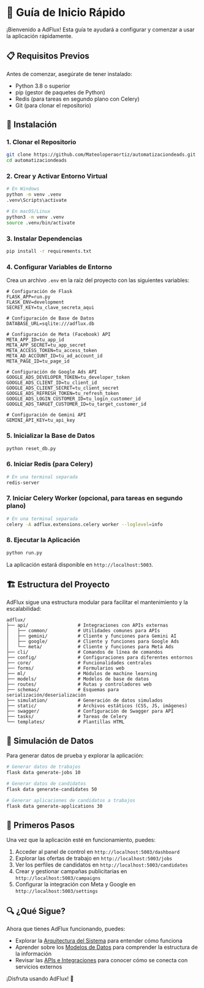 # 🚀 Guía de Inicio Rápido

¡Bienvenido a AdFlux! Esta guía te ayudará a configurar y comenzar a usar la aplicación rápidamente.

## 📋 Requisitos Previos

Antes de comenzar, asegúrate de tener instalado:

- Python 3.8 o superior
- pip (gestor de paquetes de Python)
- Redis (para tareas en segundo plano con Celery)
- Git (para clonar el repositorio)

## 🔧 Instalación

### 1. Clonar el Repositorio

```bash
git clone https://github.com/Mateoloperaortiz/automatizaciondeads.git
cd automatizaciondeads
```

### 2. Crear y Activar Entorno Virtual

```bash
# En Windows
python -m venv .venv
.venv\Scripts\activate

# En macOS/Linux
python3 -m venv .venv
source .venv/bin/activate
```

### 3. Instalar Dependencias

```bash
pip install -r requirements.txt
```

### 4. Configurar Variables de Entorno

Crea un archivo `.env` en la raíz del proyecto con las siguientes variables:

```
# Configuración de Flask
FLASK_APP=run.py
FLASK_ENV=development
SECRET_KEY=tu_clave_secreta_aqui

# Configuración de Base de Datos
DATABASE_URL=sqlite:///adflux.db

# Configuración de Meta (Facebook) API
META_APP_ID=tu_app_id
META_APP_SECRET=tu_app_secret
META_ACCESS_TOKEN=tu_access_token
META_AD_ACCOUNT_ID=tu_ad_account_id
META_PAGE_ID=tu_page_id

# Configuración de Google Ads API
GOOGLE_ADS_DEVELOPER_TOKEN=tu_developer_token
GOOGLE_ADS_CLIENT_ID=tu_client_id
GOOGLE_ADS_CLIENT_SECRET=tu_client_secret
GOOGLE_ADS_REFRESH_TOKEN=tu_refresh_token
GOOGLE_ADS_LOGIN_CUSTOMER_ID=tu_login_customer_id
GOOGLE_ADS_TARGET_CUSTOMER_ID=tu_target_customer_id

# Configuración de Gemini API
GEMINI_API_KEY=tu_api_key
```

### 5. Inicializar la Base de Datos

```bash
python reset_db.py
```

### 6. Iniciar Redis (para Celery)

```bash
# En una terminal separada
redis-server
```

### 7. Iniciar Celery Worker (opcional, para tareas en segundo plano)

```bash
# En una terminal separada
celery -A adflux.extensions.celery worker --loglevel=info
```

### 8. Ejecutar la Aplicación

```bash
python run.py
```

La aplicación estará disponible en `http://localhost:5003`.

## 🏗️ Estructura del Proyecto

AdFlux sigue una estructura modular para facilitar el mantenimiento y la escalabilidad:

```
adflux/
├── api/                  # Integraciones con APIs externas
│   ├── common/           # Utilidades comunes para APIs
│   ├── gemini/           # Cliente y funciones para Gemini AI
│   ├── google/           # Cliente y funciones para Google Ads
│   └── meta/             # Cliente y funciones para Meta Ads
├── cli/                  # Comandos de línea de comandos
├── config/               # Configuraciones para diferentes entornos
├── core/                 # Funcionalidades centrales
├── forms/                # Formularios web
├── ml/                   # Módulos de machine learning
├── models/               # Modelos de base de datos
├── routes/               # Rutas y controladores web
├── schemas/              # Esquemas para serialización/deserialización
├── simulation/           # Generación de datos simulados
├── static/               # Archivos estáticos (CSS, JS, imágenes)
├── swagger/              # Configuración de Swagger para API
├── tasks/                # Tareas de Celery
└── templates/            # Plantillas HTML
```

## 🧪 Simulación de Datos

Para generar datos de prueba y explorar la aplicación:

```bash
# Generar datos de trabajos
flask data generate-jobs 10

# Generar datos de candidatos
flask data generate-candidates 50

# Generar aplicaciones de candidatos a trabajos
flask data generate-applications 30
```

## 🚀 Primeros Pasos

Una vez que la aplicación esté en funcionamiento, puedes:

1. Acceder al panel de control en `http://localhost:5003/dashboard`
2. Explorar las ofertas de trabajo en `http://localhost:5003/jobs`
3. Ver los perfiles de candidatos en `http://localhost:5003/candidates`
4. Crear y gestionar campañas publicitarias en `http://localhost:5003/campaigns`
5. Configurar la integración con Meta y Google en `http://localhost:5003/settings`

## 🔍 ¿Qué Sigue?

Ahora que tienes AdFlux funcionando, puedes:

- Explorar la [Arquitectura del Sistema](./arquitectura.md) para entender cómo funciona
- Aprender sobre los [Modelos de Datos](./modelos_datos.md) para comprender la estructura de la información
- Revisar las [APIs e Integraciones](./apis_integraciones.md) para conocer cómo se conecta con servicios externos

¡Disfruta usando AdFlux! 🎉
